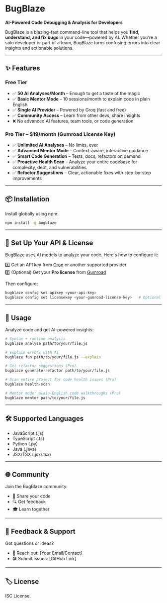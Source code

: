 
# BugBlaze

**AI-Powered Code Debugging & Analysis for Developers**

BugBlaze is a blazing-fast command-line tool that helps you **find, understand, and fix bugs** in your code—powered by AI. Whether you're a solo developer or part of a team, BugBlaze turns confusing errors into clear insights and actionable solutions.

---

## ✨ Features

### Free Tier
- ✅ **50 AI Analyses/Month** – Enough to get a taste of the magic
- ✅ **Basic Mentor Mode** – 10 sessions/month to explain code in plain English
- ✅ **Single AI Provider** – Powered by Groq (fast and free)
- ✅ **Community Access** – Learn from other devs, share insights
- ❌ No advanced AI features, team tools, or code generation

### Pro Tier – $19/month (Gumroad License Key)
- ✅ **Unlimited AI Analyses** – No limits, ever
- ✅ **Advanced Mentor Mode** – Context-aware, interactive guidance
- ✅ **Smart Code Generation** – Tests, docs, refactors on demand
- ✅ **Proactive Health Scan** – Analyze your entire codebase for complexity, debt, and vulnerabilities
- ✅ **Refactor Suggestions** – Clear, actionable fixes with step-by-step improvements

---

## 📦 Installation

Install globally using npm:

```bash
npm install -g bugblaze
```

---

## 🔑 Set Up Your API & License

BugBlaze uses AI models to analyze your code. Here's how to configure it:

1️⃣ Get an API key from [Groq](https://console.groq.com) or another supported provider  
2️⃣ (Optional) Get your **Pro license** from [Gumroad](https://littleprince1218.gumroad.com/l/wgrtjq)

Then configure:

```bash
bugblaze config set apikey <your-api-key>
bugblaze config set licensekey <your-gumroad-license-key>   # Optional for Pro features
```

---

## 🚀 Usage

Analyze code and get AI-powered insights:

```bash
# Syntax + runtime analysis
bugblaze analyze path/to/your/file.js

# Explain errors with AI
bugblaze fun path/to/your/file.js --explain

# Get refactor suggestions (Pro)
bugblaze generate-refactor path/to/your/file.js

# Scan entire project for code health issues (Pro)
bugblaze health-scan

# Mentor mode: plain-English code walkthroughs (Pro)
bugblaze mentor path/to/your/file.js
```

---

## 🛠️ Supported Languages

- JavaScript (.js)
- TypeScript (.ts)
- Python (.py)
- Java (.java)
- JSX/TSX (.jsx/.tsx)

---

## 🌐 Community

Join the BugBlaze community:  
- 💬 Share your code  
- 🔍 Get feedback  
- 🎓 Learn together  

---

## 📣 Feedback & Support

Got questions or ideas?  
- 💌 Reach out: [Your Email/Contact]  
- 🛠️ Submit issues: [GitHub Link]  

---

## 🏷️ License

ISC License.
